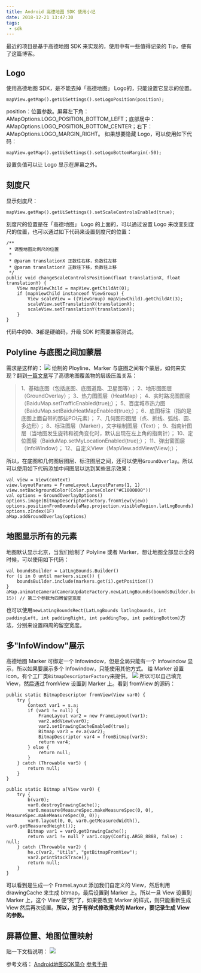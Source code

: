 ```yaml
---
title: Android 高德地图 SDK 使用小记
date: 2018-12-21 13:47:30
tags:
 - sdk
---
```

最近的项目是基于高德地图 SDK 来实现的，使用中有一些值得记录的 Tip，便有了这篇博客。

## Logo
使用高德地图 SDK，是不能去掉「高德地图」 Logo的，只能设置它显示的位置。
```
mapView.getMap().getUiSettings().setLogoPosition(position);
```
position：位置参数。屏幕左下角：AMapOptions.LOGO_POSITION_BOTTOM_LEFT；底部居中：AMapOptions.LOGO_POSITION_BOTTOM_CENTER；右下：AMapOptions.LOGO_MARGIN_RIGHT。
如果想要隐藏 Logo，可以使用如下代码：
```
mapView.getMap().getUiSettings().setLogoBottomMargin(-50);
```
设置负值可以让 Logo 显示在屏幕之外。

<!-- more -->

## 刻度尺
显示刻度尺：
```
mapView.getMap().getUiSettings().setScaleControlsEnabled(true);
```
刻度尺的位置是在「高德地图」 Logo 的上面的，可以通过设置 Logo 来改变刻度尺的位置，也可以通过如下代码来设置刻度尺的位置：
```
/**
 * 调整地图比例尺的位置
 *
 * @param translationX 正数往右移，负数往左移
 * @param translationY 正数往下移，负数往上移
 */
public void changeScaleControlsPosition(float translationX, float translationY) {
    View mapViewChild = mapView.getChildAt(0);
    if (mapViewChild instanceof ViewGroup) {
        View scaleView = ((ViewGroup) mapViewChild).getChildAt(3);
        scaleView.setTranslationX(translationX);
        scaleView.setTranslationY(translationY);
    }
}
```
代码中的**0**、**3**都是硬编码，升级 SDK 时需要兼容测试。

## Polyline 与底图之间加蒙层
需求是这样的：
![](https://images-1258496336.cos.ap-chengdu.myqcloud.com/%E6%88%AA%E5%9B%BE%20%281%29.png)
绘制的 Ployline、Marker 与底图之间有个蒙层，如何来实现？翻到[一篇文章](https://www.jianshu.com/p/4c851ddc78a3?tdsourcetag=s_pctim_aiomsg)写了高德地图覆盖物的层级压盖关系：
> 1、基础底图（包括底图、底图道路、卫星图等）；
2、地形图图层（GroundOverlay）；
3、热力图图层（HeatMap）；
4、实时路况图图层（BaiduMap.setTrafficEnabled(true);）；
5、百度城市热力图（BaiduMap.setBaiduHeatMapEnabled(true);）；
6、底图标注（指的是底图上面自带的那些POI元素）；
7、几何图形图层（点、折线、弧线、圆、多边形）；
8、标注图层（Marker），文字绘制图层（Text）；
9、指南针图层（当地图发生旋转和视角变化时，默认出现在左上角的指南针）；
10、定位图层（BaiduMap.setMyLocationEnabled(true);）；
11、弹出窗图层（InfoWindow）；
12、自定义View（MapView.addView(View);）；

所以，在底图和几何图层图层、标注图层之间，还可以使用``GroundOverlay``。所以可以使用如下代码添加中间图层以达到某些显示效果：
```
val view = View(context)
view.layoutParams = FrameLayout.LayoutParams(1, 1)
view.setBackgroundColor(Color.parseColor("#C1000000"))
val options = GroundOverlayOptions()
options.image(BitmapDescriptorFactory.fromView(view))
options.positionFromBounds(aMap.projection.visibleRegion.latLngBounds)
options.zIndex(1F)
aMap.addGroundOverlay(options)
```

## 地图显示所有的元素
地图默认显示北京，当我们绘制了 Polyline 或者 Marker，想让地图全部显示全的时候，可以使用如下代码：
```
val boundsBuilder = LatLngBounds.Builder()
for (i in 0 until markers.size()) {
    boundsBuilder.include(markers.get(i).getPosition())
}
aMap.animateCamera(CameraUpdateFactory.newLatLngBounds(boundsBuilder.build(), 15)) // 第二个参数为四周留空宽度
```
也可以使用``newLatLngBoundsRect(LatLngBounds latlngbounds, int paddingLeft, int paddingRight, int paddingTop, int paddingBottom)``方法，分别来设置四周的留空宽度。

## 多"InfoWindow"展示
高德地图 Marker 可绑定一个 Infowindow，但是全局只能有一个 Infowindow 显示，所以如果要展示多个 Infowindow，只能使用其他方式。
给 Marker 设置 icon，有个工厂类``BitmapDescriptorFactory``来提供。
![](https://images-1258496336.cos.ap-chengdu.myqcloud.com/%E6%88%AA%E5%9B%BE%20%282%29.png)
所以可以自己填充 View，然后通过 fromView 设置到 Marker 上。看到 fromView 的源码：
```
public static BitmapDescriptor fromView(View var0) {
    try {
        Context var1 = s.a;
        if (var1 != null) {
            FrameLayout var2 = new FrameLayout(var1);
            var2.addView(var0);
            var2.setDrawingCacheEnabled(true);
            Bitmap var3 = ev.a(var2);
            BitmapDescriptor var4 = fromBitmap(var3);
            return var4;
        } else {
            return null;
        }
    } catch (Throwable var5) {
        return null;
    }
}

public static Bitmap a(View var0) {
    try {
        b(var0);
        var0.destroyDrawingCache();
        var0.measure(MeasureSpec.makeMeasureSpec(0, 0), MeasureSpec.makeMeasureSpec(0, 0));
        var0.layout(0, 0, var0.getMeasuredWidth(), var0.getMeasuredHeight());
        Bitmap var1 = var0.getDrawingCache();
        return var1 != null ? var1.copy(Config.ARGB_8888, false) : null;
    } catch (Throwable var2) {
        he.c(var2, "Utils", "getBitmapFromView");
        var2.printStackTrace();
        return null;
    }
}
```
可以看到是生成一个 FrameLayout 添加我们自定义的 View，然后利用 drawingCache 来生成 bitmap，最后设置到 Marker 上。所以一旦 View 设置到 Marker 上，这个 View 便“死”了，如果要改变 Marker 的样式，则只能重新生成 View 然后再次设置。**所以，对于有样式修改需求的 Marker，要记录生成 View 的参数。**

## 屏幕位置、地图位置映射
贴一下文档说明：
![](https://images-1258496336.cos.ap-chengdu.myqcloud.com/%E6%88%AA%E5%9B%BE%20%283%29.png)

参考文档：
[Android地图SDK简介](https://lbs.amap.com/api/android-sdk/summary)
[参考手册](http://a.amap.com/lbs/static/unzip/Android_Map_Doc/index.html)